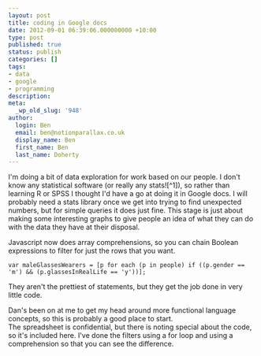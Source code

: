 ```yaml
---
layout: post
title: coding in Google docs
date: 2012-09-01 06:39:06.000000000 +10:00
type: post
published: true
status: publish
categories: []
tags:
- data
- google
- programming
description:
meta:
  _wp_old_slug: '948'
author:
  login: Ben
  email: ben@notionparallax.co.uk
  display_name: Ben
  first_name: Ben
  last_name: Doherty
---
```

<p>I'm doing a bit of data exploration for work based on our people. I don't know any statistical software (or really any stats![^1]), so rather than learning R or SPSS I thought I'd have a go at doing it in Google docs. I will probably need a stats library once we get into trying to find unexpected numbers, but for simple queries it does just fine. This stage is just about making some interesting graphs to give people an idea of what they can do with the data they have at their disposal.</p>
<p>Javascript now does array comprehensions, so you can chain Boolean expressions to filter for just the rows that you want.</p>
<p><code>var maleGlassesWearers = [p for each (p in people) if ((p.gender == 'm') &amp;&amp; (p.glassesInRealLife == 'y'))];</code></p>
<p>They aren't the prettiest of statements, but they get the job done in very little code.</p>
<p>Dan's been on at me to get my head around more functional language concepts, so this is probably a good place to start.<br />
The spreadsheet is confidential, but there is noting special about the code, so it's included here. I've done the filters using a for loop and using a comprehension so that you can see the difference.<br />
<!--more--><br />
<script src="https://gist.github.com/3564342.js"> </script></p>

[^1]: But I am going to do the <a href="https://www.coursera.org/course/stats1">coursera statistics course</a> starting next week.
